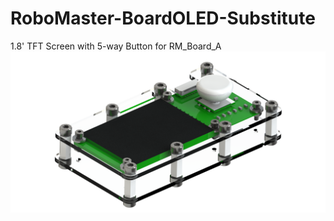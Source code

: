 # RoboMaster-BoardOLED-Substitute
1.8' TFT Screen with 5-way Button for RM_Board_A
![image](RoboMaster-BoardOLED-Substitute.png)
